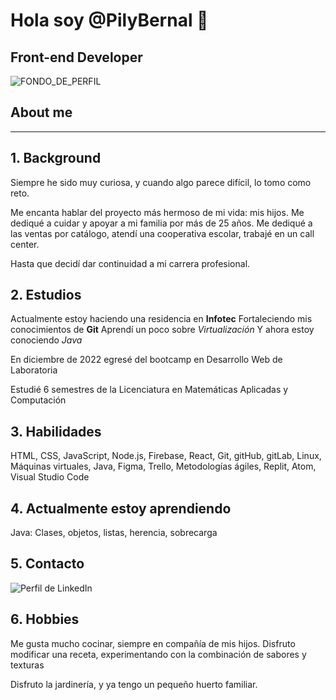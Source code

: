 #     Hola soy @PilyBernal 👋 
##    Front-end Developer

![FONDO_DE_PERFIL](https://user-images.githubusercontent.com/108838710/232317958-489481ec-c488-4081-a5f2-bb2340449005.png)

## About me 

***

## 1. Background

Siempre he sido muy curiosa, y cuando algo parece difícil, lo tomo como reto.

Me encanta hablar del proyecto más hermoso de mi vida: mis hijos.
Me dediqué a cuidar y apoyar a mi familia por más de 25 años.
Me dediqué a las ventas por catálogo, atendí una cooperativa escolar, trabajé en un call center.

Hasta que decidí dar continuidad a mi carrera profesional.

## 2. Estudios

Actualmente estoy haciendo una residencia en **Infotec**
Fortaleciendo mis conocimientos de **Git**
Aprendí un poco sobre *Virtualización*
Y ahora estoy conociendo *Java*

En diciembre de 2022 egresé del bootcamp en Desarrollo Web de Laboratoria

Estudié 6 semestres de la Licenciatura en Matemáticas Aplicadas y Computación

## 3. Habilidades

HTML, CSS, JavaScript, Node.js, Firebase, React, Git, gitHub, gitLab, Linux, Máquinas virtuales, Java, Figma, Trello, Metodologías ágiles, Replit, Atom, Visual Studio Code

## 4. Actualmente estoy aprendiendo

Java: Clases, objetos, listas, herencia, sobrecarga

## 5. Contacto

![Perfil de LinkedIn](https://www.linkedin.com/in/pilybernal/)

## 6. Hobbies

Me gusta mucho cocinar, siempre en compañía de mis hijos.
Disfruto modificar una receta, experimentando con la combinación de sabores y texturas

Disfruto la jardinería, y ya tengo un pequeño huerto familiar.
